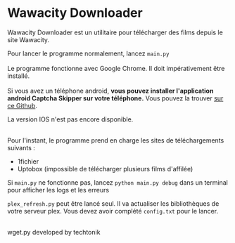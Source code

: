 # Wawacity Downloader

Wawacity Downloader est un utilitaire pour télécharger des films depuis le site Wawacity.

Pour lancer le programme normalement, lancez ```main.py```
<br>
<br>
Le programme fonctionne avec Google Chrome. Il doit impérativement être installé.
<br>
<br>
Si vous avez un téléphone android, __vous pouvez installer l'application 
android Captcha Skipper sur votre téléphone.__ Vous pouvez la trouver 
<a href="https://github.com/teo-ldsm/CaptchaSkipper/releases/latest">sur ce 
Github</a>.

La version IOS n'est pas encore disponible.

<br>
Pour l'instant, le programme prend en charge les sites de téléchargements suivants :

- 1fichier
- Uptobox (impossible de télécharger plusieurs films d'affilée)

Si ```main.py``` ne fonctionne pas, lancez ```python main.py debug``` dans 
un terminal pour afficher les logs et les erreurs

```plex_refresh.py``` peut être lancé seul. Il va actualiser les bibliothèques de votre serveur plex. Vous devez avoir complété ```config.txt``` pour le lancer.
<br>
<br>

wget.py developed by techtonik
